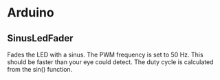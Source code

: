 # Arduino

## SinusLedFader
  Fades the LED with a sinus.
  The PWM frequency is set to 50 Hz. This should be faster than your eye could detect.
  The duty cycle is calculated from the sin() function.
